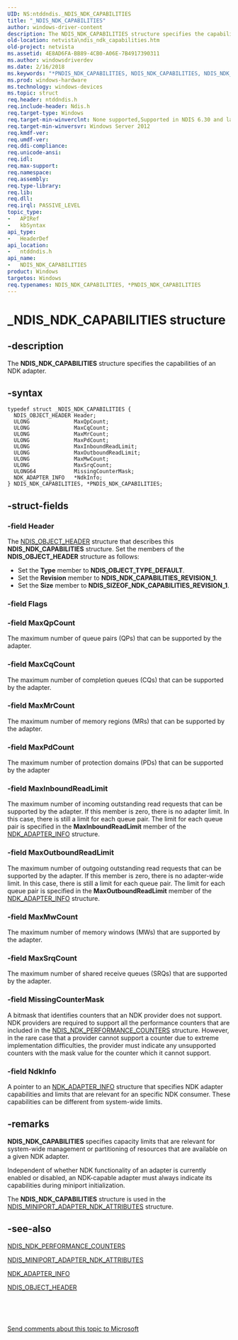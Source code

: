 ```yaml
---
UID: NS:ntddndis._NDIS_NDK_CAPABILITIES
title: "_NDIS_NDK_CAPABILITIES"
author: windows-driver-content
description: The NDIS_NDK_CAPABILITIES structure specifies the capabilities of an NDK adapter.
old-location: netvista\ndis_ndk_capabilities.htm
old-project: netvista
ms.assetid: 4E8AD6FA-BB89-4CB0-A06E-7B4917390311
ms.author: windowsdriverdev
ms.date: 2/16/2018
ms.keywords: "*PNDIS_NDK_CAPABILITIES, NDIS_NDK_CAPABILITIES, NDIS_NDK_CAPABILITIES structure [Network Drivers Starting with Windows Vista], PNDIS_NDK_CAPABILITIES, PNDIS_NDK_CAPABILITIES structure pointer [Network Drivers Starting with Windows Vista], _NDIS_NDK_CAPABILITIES, netvista.ndis_ndk_capabilities, ntddndis/NDIS_NDK_CAPABILITIES, ntddndis/PNDIS_NDK_CAPABILITIES"
ms.prod: windows-hardware
ms.technology: windows-devices
ms.topic: struct
req.header: ntddndis.h
req.include-header: Ndis.h
req.target-type: Windows
req.target-min-winverclnt: None supported,Supported in NDIS 6.30 and later.
req.target-min-winversvr: Windows Server 2012
req.kmdf-ver: 
req.umdf-ver: 
req.ddi-compliance: 
req.unicode-ansi: 
req.idl: 
req.max-support: 
req.namespace: 
req.assembly: 
req.type-library: 
req.lib: 
req.dll: 
req.irql: PASSIVE_LEVEL
topic_type:
-	APIRef
-	kbSyntax
api_type:
-	HeaderDef
api_location:
-	ntddndis.h
api_name:
-	NDIS_NDK_CAPABILITIES
product: Windows
targetos: Windows
req.typenames: NDIS_NDK_CAPABILITIES, *PNDIS_NDK_CAPABILITIES
---
```


# _NDIS_NDK_CAPABILITIES structure


## -description


The <b>NDIS_NDK_CAPABILITIES</b> structure specifies the capabilities of an NDK adapter.


## -syntax


````
typedef struct _NDIS_NDK_CAPABILITIES {
  NDIS_OBJECT_HEADER Header;
  ULONG              MaxQpCount;
  ULONG              MaxCqCount;
  ULONG              MaxMrCount;
  ULONG              MaxPdCount;
  ULONG              MaxInboundReadLimit;
  ULONG              MaxOutboundReadLimit;
  ULONG              MaxMwCount;
  ULONG              MaxSrqCount;
  ULONG64            MissingCounterMask;
  NDK_ADAPTER_INFO   *NdkInfo;
} NDIS_NDK_CAPABILITIES, *PNDIS_NDK_CAPABILITIES;
````


## -struct-fields




### -field Header

The <a href="..\ntddndis\ns-ntddndis-_ndis_object_header.md">NDIS_OBJECT_HEADER</a> structure that describes this <b>NDIS_NDK_CAPABILITIES</b> structure. Set the members of the <b>NDIS_OBJECT_HEADER</b> structure as follows:

<ul>
<li>Set the <b>Type</b> member to <b>NDIS_OBJECT_TYPE_DEFAULT</b>.</li>
<li>Set the <b>Revision</b> member to <b>NDIS_NDK_CAPABILITIES_REVISION_1</b>.</li>
<li>Set the <b>Size</b> member to <b>NDIS_SIZEOF_NDK_CAPABILITIES_REVISION_1</b>.</li>
</ul>

### -field Flags

 


### -field MaxQpCount

The maximum number of queue pairs (QPs) that can be supported by the adapter.


### -field MaxCqCount

The maximum number of completion queues (CQs) that can be supported by the adapter.


### -field MaxMrCount

The maximum number of memory regions (MRs) that can be supported by the adapter.


### -field MaxPdCount

The maximum number of protection domains (PDs) that can be supported by the adapter


### -field MaxInboundReadLimit

The maximum number of incoming outstanding read requests that can be supported by the adapter. 
     If this member is zero, there is no adapter limit. In this case, there is still a limit for each queue pair. The limit for each queue pair is specified in the <b>MaxInboundReadLimit</b> member of the <a href="https://msdn.microsoft.com/library/windows/hardware/hh439851">NDK_ADAPTER_INFO</a> structure.


### -field MaxOutboundReadLimit

The maximum number of outgoing outstanding read requests that can be supported by the adapter. 
    If this member is zero, there is no adapter-wide limit.  In this case, there is still a limit for each queue pair. The limit for each queue pair is specified in the <b>MaxOutboundReadLimit</b> member of the <a href="https://msdn.microsoft.com/library/windows/hardware/hh439851">NDK_ADAPTER_INFO</a> structure.


### -field MaxMwCount

The maximum number of memory windows (MWs) that are supported by the adapter.


### -field MaxSrqCount

The maximum number of shared receive queues (SRQs) that are supported by the adapter.


### -field MissingCounterMask

A bitmask that identifies counters that an NDK provider does not support. NDK providers are required to support all the performance counters that are included
    in the <a href="..\ntddndis\ns-ntddndis-_ndis_ndk_performance_counters.md">NDIS_NDK_PERFORMANCE_COUNTERS</a> structure. However, in the rare case that
    a provider cannot support a counter due to extreme implementation difficulties,
    the provider must indicate any unsupported counters with the mask value for the
    counter which it cannot support.


### -field NdkInfo

A pointer to an <a href="https://msdn.microsoft.com/library/windows/hardware/hh439851">NDK_ADAPTER_INFO</a> structure that specifies NDK adapter capabilities and limits that are relevant for an specific NDK consumer. These capabilities can be different from system-wide limits.


## -remarks



<b>NDIS_NDK_CAPABILITIES</b> specifies capacity limits that are relevant for
    system-wide management or partitioning of resources that are available on a given NDK adapter.

Independent of whether NDK functionality of an adapter is currently enabled or disabled,
    an NDK-capable adapter must always indicate its capabilities during miniport initialization.


The <b>NDIS_NDK_CAPABILITIES</b> structure is used in the <a href="..\ndis\ns-ndis-_ndis_miniport_adapter_ndk_attributes.md">NDIS_MINIPORT_ADAPTER_NDK_ATTRIBUTES</a> structure.




## -see-also

<a href="..\ntddndis\ns-ntddndis-_ndis_ndk_performance_counters.md">NDIS_NDK_PERFORMANCE_COUNTERS</a>



<a href="..\ndis\ns-ndis-_ndis_miniport_adapter_ndk_attributes.md">NDIS_MINIPORT_ADAPTER_NDK_ATTRIBUTES</a>



<a href="https://msdn.microsoft.com/library/windows/hardware/hh439851">NDK_ADAPTER_INFO</a>



<a href="..\ntddndis\ns-ntddndis-_ndis_object_header.md">NDIS_OBJECT_HEADER</a>



 

 

<a href="mailto:wsddocfb@microsoft.com?subject=Documentation%20feedback [netvista\netvista]:%20NDIS_NDK_CAPABILITIES structure%20 RELEASE:%20(2/16/2018)&amp;body=%0A%0APRIVACY STATEMENT%0A%0AWe use your feedback to improve the documentation. We don't use your email address for any other purpose, and we'll remove your email address from our system after the issue that you're reporting is fixed. While we're working to fix this issue, we might send you an email message to ask for more info. Later, we might also send you an email message to let you know that we've addressed your feedback.%0A%0AFor more info about Microsoft's privacy policy, see http://privacy.microsoft.com/en-us/default.aspx." title="Send comments about this topic to Microsoft">Send comments about this topic to Microsoft</a>

